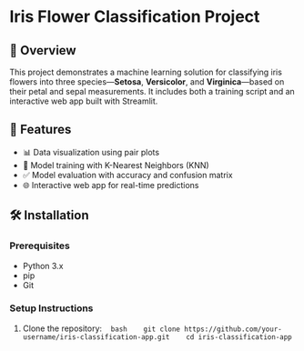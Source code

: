
# Iris Flower Classification Project

## 📘 Overview
This project demonstrates a machine learning solution for classifying iris flowers into three species—**Setosa**, **Versicolor**, and **Virginica**—based on their petal and sepal measurements. It includes both a training script and an interactive web app built with Streamlit.

## 🚀 Features
- 📊 Data visualization using pair plots
- 🤖 Model training with K-Nearest Neighbors (KNN)
- ✅ Model evaluation with accuracy and confusion matrix
- 🌐 Interactive web app for real-time predictions

## 🛠 Installation

### Prerequisites
- Python 3.x
- pip
- Git

### Setup Instructions
1. Clone the repository:
   ```bash
   git clone https://github.com/your-username/iris-classification-app.git
   cd iris-classification-app
   ```
